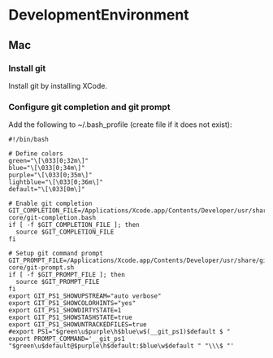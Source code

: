 # DevelopmentEnvironment

## Mac

### Install git
Install git by installing XCode.

### Configure git completion and git prompt
Add the following to ~/.bash_profile (create file if it does not exist):

```
#!/bin/bash

# Define colors
green="\[\033[0;32m\]"
blue="\[\033[0;34m\]"
purple="\[\033[0;35m\]"
lightblue="\[\033[0;36m\]"
default="\[\033[0m\]"

# Enable git completion
GIT_COMPLETION_FILE=/Applications/Xcode.app/Contents/Developer/usr/share/git-core/git-completion.bash
if [ -f $GIT_COMPLETION_FILE ]; then
  source $GIT_COMPLETION_FILE
fi

# Setup git command prompt
GIT_PROMPT_FILE=/Applications/Xcode.app/Contents/Developer/usr/share/git-core/git-prompt.sh
if [ -f $GIT_PROMPT_FILE ]; then
  source $GIT_PROMPT_FILE
fi
export GIT_PS1_SHOWUPSTREAM="auto verbose"
export GIT_PS1_SHOWCOLORHINTS="yes"
export GIT_PS1_SHOWDIRTYSTATE=1
export GIT_PS1_SHOWSTASHSTATE=true
export GIT_PS1_SHOWUNTRACKEDFILES=true
#export PS1="$green\u$purple\h$blue\w$(__git_ps1)$default $ "
export PROMPT_COMMAND='__git_ps1 "$green\u$default@$purple\h$default:$blue\w$default " "\\\$ "'

```

